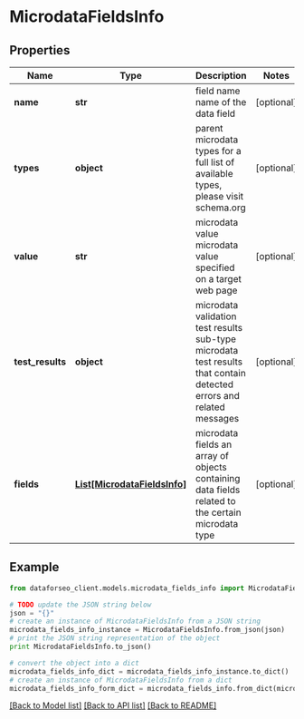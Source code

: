 # MicrodataFieldsInfo


## Properties

Name | Type | Description | Notes
------------ | ------------- | ------------- | -------------
**name** | **str** | field name name of the data field | [optional] 
**types** | **object** | parent microdata types for a full list of available types, please visit schema.org | [optional] 
**value** | **str** | microdata value microdata value specified on a target web page | [optional] 
**test_results** | **object** | microdata validation test results sub-type microdata test results that contain detected errors and related messages | [optional] 
**fields** | [**List[MicrodataFieldsInfo]**](MicrodataFieldsInfo.md) | microdata fields an array of objects containing data fields related to the certain microdata type | [optional] 

## Example

```python
from dataforseo_client.models.microdata_fields_info import MicrodataFieldsInfo

# TODO update the JSON string below
json = "{}"
# create an instance of MicrodataFieldsInfo from a JSON string
microdata_fields_info_instance = MicrodataFieldsInfo.from_json(json)
# print the JSON string representation of the object
print MicrodataFieldsInfo.to_json()

# convert the object into a dict
microdata_fields_info_dict = microdata_fields_info_instance.to_dict()
# create an instance of MicrodataFieldsInfo from a dict
microdata_fields_info_form_dict = microdata_fields_info.from_dict(microdata_fields_info_dict)
```
[[Back to Model list]](../README.md#documentation-for-models) [[Back to API list]](../README.md#documentation-for-api-endpoints) [[Back to README]](../README.md)


